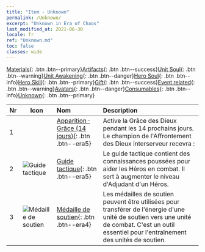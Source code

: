 ```yaml
---
title: "Item - Unknown"
permalink: /Unknown/
excerpt: "Unknown in Era of Chaos"
last_modified_at: 2021-06-30
locale: fr
ref: "Unknown.md"
toc: false
classes: wide
---
```

 [Materials](/ItemsFR/){: .btn .btn--primary}[Artifacts](/ItemsFR/Artifacts/){: .btn .btn--success}[Unit Soul](/ItemsFR/UnitSoul/){: .btn .btn--warning}[Unit Awakening](/ItemsFR/UnitAwakening/){: .btn .btn--danger}[Hero Soul](/ItemsFR/HeroSoul/){: .btn .btn--info}[Hero Skill](/ItemsFR/HeroSkill/){: .btn .btn--primary}[Gift](/ItemsFR/Gift/){: .btn .btn--success}[Event related](/ItemsFR/Events/){: .btn .btn--warning}[Avatars](/ItemsFR/Avatars/){: .btn .btn--danger}[Consumables](/ItemsFR/Consumables/){: .btn .btn--info}[Unknown](/ItemsFR/Unknown/){: .btn .btn--primary}

  | Nr | Icon |         Nom        |   Description     |
  |:---|------|:--------------------|:------------------|
  | 1 |  | [Apparition · Grâce (14 jours)](/ItemsFR/unk_2117/){: .btn .btn--era5} | Active la Grâce des Dieux pendant les 14 prochains jours. Le champion de l'Affrontement des Dieux interserveur recevra : |
  | 2 | ![Guide tactique](/images/t/i_994013.png) | [Guide tactique](/ItemsFR/unk_2115/){: .btn .btn--era5} | Le guide tactique contient des connaissances poussées pour aider les Héros en combat. Il sert à augmenter le niveau d'Adjudant d'un Héros. |
  | 3 | ![Médaille de soutien](/images/t/i_994011.png) | [Médaille de soutien](/ItemsFR/unk_2116/){: .btn .btn--era4} | Les médailles de soutien peuvent être utilisées pour transférer de l'énergie d'une unité de soutien vers une unité de combat. C'est un outil essentiel pour l'entraînement des unités de soutien. |

